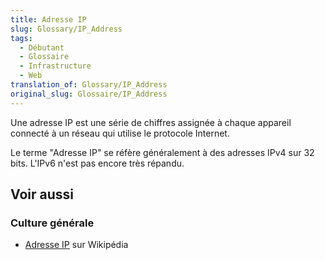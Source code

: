 ```yaml
---
title: Adresse IP
slug: Glossary/IP_Address
tags:
  - Débutant
  - Glossaire
  - Infrastructure
  - Web
translation_of: Glossary/IP_Address
original_slug: Glossaire/IP_Address
---
```

Une adresse IP est une série de chiffres assignée à chaque appareil connecté à un réseau qui utilise le protocole Internet.

Le terme "Adresse IP" se réfère généralement à des adresses IPv4 sur 32 bits. L'IPv6 n'est pas encore très répandu.

## Voir aussi

### Culture générale

- [Adresse IP](https://fr.wikipedia.org/wiki/Adresse_IP) sur Wikipédia
